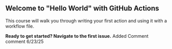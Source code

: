 ## Welcome to "Hello World" with GitHub Actions

This course will walk you through writing your first action and using it with a workflow file. 

**Ready to get started? Navigate to the first issue.**
Added Comment comment 6/23/25

